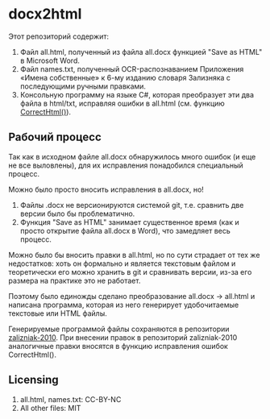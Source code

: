 # docx2html

Этот репозиторий содержит:

1. Файл all.html, полученный из файла all.docx функцией "Save as HTML" в Microsoft Word.
2. Файл names.txt, полученный OCR-распознаванием Приложения «Имена собственные» к 6-му изданию словаря Зализняка с последующими ручными правками.
3. Консольную программу на языке C#, которая преобразует эти два файла в html/txt, исправляя ошибки в all.html (см. функцию [CorrectHtml()](https://github.com/gramdict/docx2html/blob/master/DocxToHtmlConverter/Program.CorrectHtml.cs#L7)).


## Рабочий процесс

Так как в исходном файле all.docx обнаружилось много ошибок (и еще не все выловлены), для их исправления 
понадобился специальный процесс. 

Можно было просто вносить исправления в all.docx, но!

1. Файлы .docx не версионируются системой git, т.е. сравнить две версии было бы проблематично.
2. Функция "Save as HTML" занимает существенное время (как и просто открытие файла all.docx в Word), что замедляет весь процесс.

Можно было бы вносить правки в all.html, но по сути страдает от тех же недостатков: хоть он формально и является текстовым файлом
и теоретически его можно хранить в git и сравнивать версии, из-за его размера на практике это не работает.

Поэтому было единожды сделано преобразование all.docx -> all.html и написана программа, которая из него
генерирует удобочитаемые текстовые или HTML файлы.

Генерируемые программой файлы сохраняются в репозитории [zalizniak-2010](https://github.com/gramdict/zalizniak-2010).
При внесении правок в репозиторий zalizniak-2010 аналогичные правки вносятся в функцию исправления ошибок CorrectHtml().


## Licensing

1. all.html, names.txt: CC-BY-NC
2. All other files: MIT
